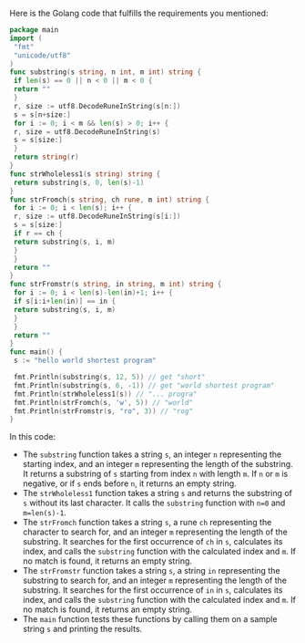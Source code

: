 Here is the Golang code that fulfills the requirements you mentioned:
```go
package main
import (
 "fmt"
 "unicode/utf8"
)
func substring(s string, n int, m int) string {
 if len(s) == 0 || n < 0 || m < 0 {
 return ""
 }
 r, size := utf8.DecodeRuneInString(s[n:])
 s = s[n+size:]
 for i := 0; i < m && len(s) > 0; i++ {
 r, size = utf8.DecodeRuneInString(s)
 s = s[size:]
 }
 return string(r)
}
func strWholeless1(s string) string {
 return substring(s, 0, len(s)-1)
}
func strFromch(s string, ch rune, m int) string {
 for i := 0; i < len(s); i++ {
 r, size := utf8.DecodeRuneInString(s[i:])
 s = s[size:]
 if r == ch {
 return substring(s, i, m)
 }
 }
 return ""
}
func strFromstr(s string, in string, m int) string {
 for i := 0; i < len(s)-len(in)+1; i++ {
 if s[i:i+len(in)] == in {
 return substring(s, i, m)
 }
 }
 return ""
}
func main() {
 s := "hello world shortest program"

 fmt.Println(substring(s, 12, 5)) // get "short"
 fmt.Println(substring(s, 6, -1)) // get "world shortest program"
 fmt.Println(strWholeless1(s)) // "... progra"
 fmt.Println(strFromch(s, 'w', 5)) // "world"
 fmt.Println(strFromstr(s, "ro", 3)) // "rog"
}
```
In this code:
- The `substring` function takes a string `s`, an integer `n` representing the starting index, and an integer `m` representing the length of the substring. It returns a substring of `s` starting from index `n` with length `m`. If `n` or `m` is negative, or if `s` ends before `n`, it returns an empty string.
- The `strWholeless1` function takes a string `s` and returns the substring of `s` without its last character. It calls the `substring` function with `n=0` and `m=len(s)-1`.
- The `strFromch` function takes a string `s`, a rune `ch` representing the character to search for, and an integer `m` representing the length of the substring. It searches for the first occurrence of `ch` in `s`, calculates its index, and calls the `substring` function with the calculated index and `m`. If no match is found, it returns an empty string.
- The `strFromstr` function takes a string `s`, a string `in` representing the substring to search for, and an integer `m` representing the length of the substring. It searches for the first occurrence of `in` in `s`, calculates its index, and calls the `substring` function with the calculated index and `m`. If no match is found, it returns an empty string.
- The `main` function tests these functions by calling them on a sample string `s` and printing the results.

